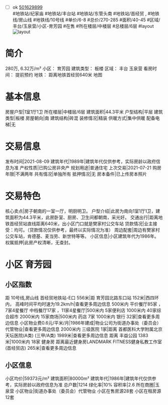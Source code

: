 - [ ] ok [501629899](https://bj.5i5j.com/ershoufang/501629899.html)  
 #地铁站/纪家庙 #地铁站/丰台站 #地铁站/东管头南 #地铁站/首经贸 ,  #地铁线/房山线 #地铁线/10号线
#单价/6-8 #总价/270-285 #面积/40-45   #区域/丰台/玉泉营/小区-育芳园 #在售 #所在楼层/中楼层 #总楼层/6层 #layout 
![layout](http://image2a.5i5j.com/scm/HOUSE_CUSTOMER/a15bfdce96b74823a7f1fd6b52843604.jpg_P5.jpg) 
# 简介 
 280万,  6.32万/m² 
小区： 育芳园
建筑类型： 板楼
区域： 丰台 玉泉营
看房时间： 提前预约
地铁： 距离地铁首经贸640米 地图
# 基本信息 
 房屋户型|1室1厅1卫
所在楼层|中楼层/6层
建筑面积|44.3平米
户型结构|平层
建筑类型|板楼
房屋朝向|南
建筑结构|砖混
装修情况|精装
供暖方式|集中供暖
配备电梯|无
# 交易信息 
 发布时间|2021-08-09
建筑年代|1989年|建筑年代仅供参考，实际房龄以政府信息为准
产权性质|已购公房非央产
规划用途|普通住宅
上次交易|2021-07-21
购房年限|不满两年
共有情况|单独所有
抵押情况|无
房本备件|已上传房本照片
# 交易特色 
 核心卖点|房子朝南的一室一厅，明厨明卫。
户型介绍|此房为南向1室1厅1卫，建筑面积为44.3平米，此房卧室、厨房、卫生间都朝南，采光好。
交通出行|距离地铁首经贸站直线距离640米，出小区门口就是樊家村公交车站
贷款情况|业主接受：均可。（贷款情况仅供参考，最终以实际情况为准）
周边配套|周边有樊家村公交车站，肯德基、麦当劳、新世特等等。
小区信息|小区建筑年代为1986年。
权属抵押|此房产权清晰，无查封。
# 小区 育芳园
## 小区指数 
 距 10号线,房山线 首经贸地铁站-E口 556米|距 育芳园北路东口站 152米|西四环内， 高峰时间平均时速为19.2km/h|查看更多周边信息
500米内 平价餐厅85家 ，7家4星餐厅
中档餐厅17家 ，11家4星餐厅|500米内 5家便利店
1000米内 40家综合超市
2000米内 15家商场|500米内 药店 7家
1000米内 银行 32家|查看更多周边信息
小区物业费0.6元/平米/月|1986年建成|物业公司为街道办事处（委员会）代管物业|查看更多周边信息
2000米内 三级医院 1家|距离 首都医科大学附属北京天坛医院(A类) (三甲/A类) 1989米|查看更多周边信息
距离 丰益公园 1383米|1000米内 18家 健身房
距离最近健身房LANDMARK FITNESS健身私教工作室(首经贸店) 265米|查看更多周边信息
## 小区信息 
 小区均价|59373元/m²
建筑面积|80000m²
建筑年代|1986年|建筑年代仅供参考，实际房龄以政府信息为准
总户数|1214
绿化率|10%
容积率|2.6
所在商圈|玉泉营
小区物业|街道办事处（委员会）代管物业
小区在售房源28套
小区在租房源12套
